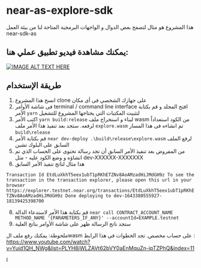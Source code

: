 # near-as-explore-sdk

هذا المشروع هو مثال لتصفح بعض الدوال و الواجهات البرمجية المتاحة لنا من بيئة العمل near-sdk-as

## يمكنك مشاهدة فيديو تطبيق عملي هنا:

[![IMAGE ALT TEXT HERE](https://img.youtube.com/vi/wdoWmSmaSLI/0.jpg)](https://www.youtube.com/watch?v=wdoWmSmaSLI)
## طريقة الإستخدام

1. انسخ هذا المشروع clone على جهازك الشخصي فى أى مكان
2. فى شاشة الأوامر terminal /  command line interface  افتح المجلد و قم بكتابة الأمر   `yarn`  لتثبيت المكتبات التي يحتاجها المشروع للتشغيل
3. اكتب الأمر `yarn build:release` لبناء و استخراج ملف wasm من الكود استعداداً لرفعه. ستجد بعد تنفيذ هذا الأمر ملف `explore.wasm` تم انشاءه فى هذا المسار `build\release` 
4. قم بكتابة الأمر `near dev-deploy .\build\release\explore.wasm` لرفع الملف السابق على البلوك تشين 
5. من المفروض بعد تنفيذ الأمر السابق أن تجد رسالة تحتوى على الحساب الذي تم انشاؤه و وضع الكود عليه - مثل dev-XXXXXX-XXXXXXX 
6. هذا مثال لناتج تنفيذ الأمر السابق

`Transaction Id EtdLuXkhT5eex1ubT1pRKhETZNv8AoAMzadHiJMdGH9z
To see the transaction in the transaction explorer, please open this url in your browser
https://explorer.testnet.near.org/transactions/EtdLuXkhT5eex1ubT1pRKhETZNv8AoAMzadHiJMdGH9z
Done deploying to dev-1643380555927-18139425398700
` 

8. قم بكتابة هذا الأمر لاستدعاء الدالة `near call CONTRACT_ACCOUNT_NAME METHOD_NAME '{PARAMETERS_IF_ANY}' --accountId=EXAMPLE.testnet`  
9. ستجد ناتج الرسالة ظهر على شاشة الأوامر بناتج العلية 

ملحوطة: يمكنك رفع ملف الwasm على حساب مخصص. تجد الخطوات فى هذا الرابظ  : https://www.youtube.com/watch?v=Yuid1QH_NWg&list=PLYH8jWLZAVt62bVY0aEnMquZn-jpTZPhQ&index=11


ا


